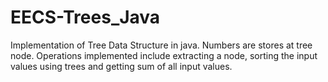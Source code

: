 # EECS-Trees_Java
Implementation of Tree Data Structure in java. Numbers are stores at tree node. Operations implemented include extracting a node, sorting the input values using trees and getting sum of all input values. 
